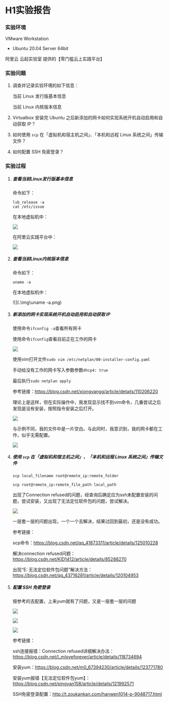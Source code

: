 # H1实验报告

### 实验环境

VMware Workstation

- Ubuntu 20.04 Server 64bit

阿里云 云起实验室 提供的【零门槛云上实践平台】

### 实验问题

1. 调查并记录实验环境的如下信息：

   当前 Linux 发行版基本信息

   当前 Linux 内核版本信息

2. Virtualbox 安装完 Ubuntu 之后新添加的网卡如何实现系统开机自动启用和自动获取 IP？

3. 如何使用 `scp` 在「虚拟机和宿主机之间」、「本机和远程 Linux 系统之间」传输文件？

4. 如何配置 SSH 免密登录？

### 实验过程

1. ##### 查看当前Linux发行版基本信息

   命令如下：

   ```
   lsb_release -a
   cat /etc/issue
   ```

   在本地虚拟机中：

   ![](.\img\Ubuntu_local.png)

   在阿里云实践平台中：

   ![](.\img\Ubuntu_cloud.png)

2. ##### 查看当前Linux内核版本信息

   命令如下：

   ```
   uname -a
   ```

   在本地虚拟机中：

   ![](.\img\uname -a.png)

   

3. ##### 新添加的网卡实现系统开机自动启用和自动获取 IP

   使用命令`ifconfig -a`查看所有网卡

   使用命令`ifconfig`查看目前正在工作的网卡

   ![](.\img\inet.png)

   使用vim打开文件`sudo vim /etc/netplan/00-installer-config.yaml`

   手动给没有工作的网卡写入参数参数`dhcp4: true`

   最后执行`sudo netplan apply`

   参考链接：https://blog.csdn.net/xiongyangg/article/details/110206220

   理论上是这样，但在实际操作中，我发现显示找不到vim命令，几番尝试之后发现是没有安装，按照指令安装之后打开。

   ![](.\img\error_vim.png)

   与示例不同，我的文件中是一片空白。与此同时，我意识到，我的网卡都在工作，似乎无需配置。

   ![](C:\Users\萘思\Desktop\H1\img\blank.png)

4. ##### 使用 `scp` 在「虚拟机和宿主机之间」、「本机和远程 Linux 系统之间」传输文件

   ```
   scp local_filename root@remote_ip:remote_folder
   
   scp root@remote_ip:remote_file_path local_path
   ```

   出现了Connection refused的问题，经查询后确定应为ssh未配置安装的问题，尝试安装，又出现了无法定位软件包的问题，尝试解决。

   ![](.\img\无法定位软件包.png)

   一层套一层的问题出现，一个一个去解决，结果过回到最初，还是没有成功。

   参考链接：

   scp命令：https://blog.csdn.net/qq_41873311/article/details/125010228

   解决connection refused问题：https://blog.csdn.net/KlD1412/article/details/85288270

   出现“E: 无法定位软件包问题”解决方法：https://blog.csdn.net/qq_43716281/article/details/120104953

5. ##### 配置 SSH 免密登录

   按参考的去配置，上来yum就有了问题，又是一层套一层的问题

   ![](.\img\error_yum.png)

   ![](.\img\final.png)

   ![](.\img\ssh_set.png)

   参考链接：

   ssh连接报错：Connection refused详细解决办法：https://blog.csdn.net/l_mloveforever/article/details/118734694
   
   安装yum：https://blog.csdn.net/m0_67394230/article/details/123771780
   
   安装yum报错【无法定位软件包yum】：https://blog.csdn.net/pingyan158/article/details/121992571
   
   SSH免密登录配置：http://t.zoukankan.com/hanwen1014-p-9048717.html

